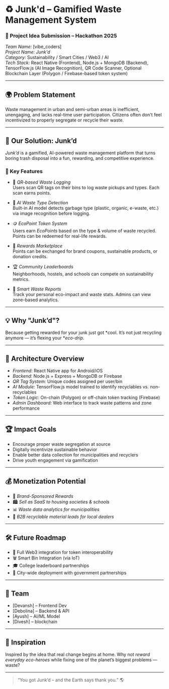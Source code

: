 # ♻ Junk'd – Gamified Waste Management System

### 🚀 Project Idea Submission – Hackathon 2025

*Team Name:* [vibe_coders]  
*Project Name:* *Junk'd*  
*Category:* Sustainability / Smart Cities / Web3 / AI  
*Tech Stack:* React Native (Frontend), Node.js + MongoDB (Backend), TensorFlow.js (AI Image Recognition), QR Code Scanner, Optional Blockchain Layer (Polygon / Firebase-based token system)

---

## 🌍 Problem Statement

Waste management in urban and semi-urban areas is inefficient, unengaging, and lacks real-time user participation. Citizens often don't feel incentivized to properly segregate or recycle their waste.

---

## 🎯 Our Solution: Junk’d

*Junk’d* is a gamified, AI-powered waste management platform that turns boring trash disposal into a fun, rewarding, and competitive experience.

### 🔑 Key Features

- 📲 *QR-based Waste Logging*  
  Users scan QR tags on their bins to log waste pickups and types. Each scan earns points.

- 🧠 *AI Waste Type Detection*  
  Built-in AI model detects garbage type (plastic, organic, e-waste, etc.) via image recognition before logging.

- 🪙 *EcoPoint Token System*  
  Users earn *EcoPoints* based on the type & volume of waste recycled. Points can be redeemed for real-life rewards.

- 🎁 *Rewards Marketplace*  
  Points can be exchanged for brand coupons, sustainable products, or donation credits.

- 🏆 *Community Leaderboards*  
  Neighborhoods, hostels, and schools can compete on sustainability metrics.

- 🧾 *Smart Waste Reports*  
  Track your personal eco-impact and waste stats. Admins can view zone-based analytics.

---

## 💡 Why "Junk’d"?

Because getting rewarded for your junk just got *cool. It’s not just recycling anymore — it’s flexing your **eco-drip*.

---

## 🧩 Architecture Overview

- *Frontend:* React Native app for Android/iOS
- *Backend:* Node.js + Express + MongoDB or Firebase
- *QR Tag System:* Unique codes assigned per user/bin
- *AI Module:* TensorFlow.js model trained to identify recyclables vs. non-recyclables
- *Token Logic:* On-chain (Polygon) or off-chain token tracking (Firebase)
- *Admin Dashboard:* Web interface to track waste patterns and zone performance

---

## 🏆 Impact Goals

- Encourage proper waste segregation at source
- Digitally incentivize sustainable behavior
- Enable better data collection for municipalities and recyclers
- Drive youth engagement via gamification

---

## 💰 Monetization Potential

- 🎯 *Brand-Sponsored Rewards*
- 🏙 *Sell as SaaS to housing societies & schools*
- 📊 *Waste data analytics for municipalities*
- 🧺 *B2B recyclable material leads for local dealers*

---

## 🛠 Future Roadmap

- 🔗 Full Web3 integration for token interoperability
- 🗑 Smart Bin Integration (via IoT)
- 🎓 College leaderboard partnerships
- 📍 City-wide deployment with government partnerships

---

## 🤝 Team

- [Devansh] – Frontend Dev  
- [Debolina] – Backend & API  
- [Ayush] – AI/ML Model  
- [Divesh] – blockchain

---

## 🧠 Inspiration

Inspired by the idea that real change begins at home. Why not *reward everyday eco-heroes* while fixing one of the planet’s biggest problems — waste?

---

> “You got Junk’d – and the Earth says thank you.” 🌎
